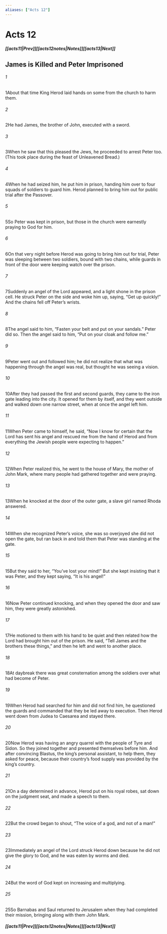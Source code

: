 ```yaml
---
aliases: ["Acts 12"]
---
```

# Acts 12
##### <span class=arrow-left></span>[[acts11|Prev]]<span class=navigation-separator></span>[[acts12notes|Notes]]<span class=navigation-separator></span>[[acts13|Next]]<span class=arrow-right></span>
## James is Killed and Peter Imprisoned
###### 1
<span class=verse-first>1</span>About that time King Herod laid hands on some from the church to harm them.
###### 2
<span class=verse-body>2</span>He had James, the brother of John, executed with a sword.
###### 3
<span class=verse-body>3</span>When he saw that this pleased the Jews, he proceeded to arrest Peter too. (This took place during the feast of Unleavened Bread.)
###### 4
<span class=verse-body>4</span>When he had seized him, he put him in prison, handing him over to four squads of soldiers to guard him. Herod planned to bring him out for public trial after the Passover.
###### 5
<span class=verse-body>5</span>So Peter was kept in prison, but those in the church were earnestly praying to God for him.
<div class=paragraph-break></div>

###### 6
<span class=verse-first>6</span>On that very night before Herod was going to bring him out for trial, Peter was sleeping between two soldiers, bound with two chains, while guards in front of the door were keeping watch over the prison.
###### 7
<span class=verse-body>7</span>Suddenly an angel of the Lord appeared, and a light shone in the prison cell. He struck Peter on the side and woke him up, saying, “Get up quickly!” And the chains fell off Peter’s wrists.
###### 8
<span class=verse-body>8</span>The angel said to him, “Fasten your belt and put on your sandals.” Peter did so. Then the angel said to him, “Put on your cloak and follow me.”
###### 9
<span class=verse-body>9</span>Peter went out and followed him; he did not realize that what was happening through the angel was real, but thought he was seeing a vision.
###### 10
<span class=verse-body>10</span>After they had passed the first and second guards, they came to the iron gate leading into the city. It opened for them by itself, and they went outside and walked down one narrow street, when at once the angel left him.
###### 11
<span class=verse-body>11</span>When Peter came to himself, he said, “Now I know for certain that the Lord has sent his angel and rescued me from the hand of Herod and from everything the Jewish people were expecting to happen.”
###### 12
<span class=verse-body>12</span>When Peter realized this, he went to the house of Mary, the mother of John Mark, where many people had gathered together and were praying.
###### 13
<span class=verse-body>13</span>When he knocked at the door of the outer gate, a slave girl named Rhoda answered.
###### 14
<span class=verse-body>14</span>When she recognized Peter’s voice, she was so overjoyed she did not open the gate, but ran back in and told them that Peter was standing at the gate.
###### 15
<span class=verse-body>15</span>But they said to her, “You’ve lost your mind!” But she kept insisting that it was Peter, and they kept saying, “It is his angel!”
###### 16
<span class=verse-body>16</span>Now Peter continued knocking, and when they opened the door and saw him, they were greatly astonished.
###### 17
<span class=verse-body>17</span>He motioned to them with his hand to be quiet and then related how the Lord had brought him out of the prison. He said, “Tell James and the brothers these things,” and then he left and went to another place.
<div class=paragraph-break></div>

###### 18
<span class=verse-first>18</span>At daybreak there was great consternation among the soldiers over what had become of Peter.
###### 19
<span class=verse-body>19</span>When Herod had searched for him and did not find him, he questioned the guards and commanded that they be led away to execution. Then Herod went down from Judea to Caesarea and stayed there.
<div class=paragraph-break></div>

###### 20
<span class=verse-first>20</span>Now Herod was having an angry quarrel with the people of Tyre and Sidon. So they joined together and presented themselves before him. And after convincing Blastus, the king’s personal assistant, to help them, they asked for peace, because their country’s food supply was provided by the king’s country.
###### 21
<span class=verse-body>21</span>On a day determined in advance, Herod put on his royal robes, sat down on the judgment seat, and made a speech to them.
###### 22
<span class=verse-body>22</span>But the crowd began to shout, “The voice of a god, and not of a man!”
###### 23
<span class=verse-body>23</span>Immediately an angel of the Lord struck Herod down because he did not give the glory to God, and he was eaten by worms and died.
<div class=paragraph-break></div>

###### 24
<span class=verse-first>24</span>But the word of God kept on increasing and multiplying.
<div class=paragraph-break></div>

###### 25
<span class=verse-first>25</span>So Barnabas and Saul returned to Jerusalem when they had completed their mission, bringing along with them John Mark.
##### <span class=arrow-left></span>[[acts11|Prev]]<span class=navigation-separator></span>[[acts12notes|Notes]]<span class=navigation-separator></span>[[acts13|Next]]<span class=arrow-right></span>